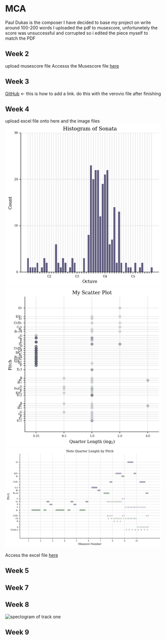 # MCA

Paul Dukas is the composer I have decided to base my project on
write around 100-200 words
I uploaded the pdf to musescore, unfortunetely the score was unsuccessful and corrupted so i edited the piece myself to match the PDF

## Week 2
upload musescore file
Accesss the Musescore file [here](sonata-pauldukas-legit.mscz)

## Week 3
[GitHub](http://github.com) <- this is how to add a link. do this with the verovio file after finishing

## Week 4
upload excel file onto here and the image files
![Histogram](histogram.png)
![Scatter-plot](scatter-plot.png)
![Note Quarter Length Graph](note-quarter-length-graph.png)

Access the excel file [here](sonata-pauldukas-legit-features.csv)

## Week 5

## Week 7

## Week 8

![spectogram of track one](track-one-sorcerers-apprentice.png)

## Week 9 
